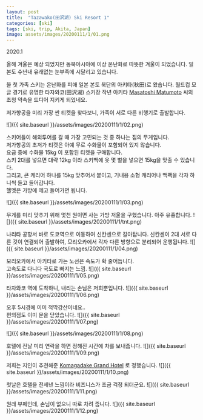 ```yaml
---
layout: post
title:  "Tazawako(田沢湖) Ski Resort 1"
categories: [ski]
tags: [ski, trip, Akita, Japan]
image: assets/images/20200111/1/01.png
---
```


2020.1 

올해 겨울은 예상 되었지만 동북아시아에 이상 온난화로 따뜻한 겨울이 되었습니다.
일본도 수년내 유래없는 눈부족에 시달리고 있습니다.

올 첫 가족 스키는 온난화를 피애 일본 본토 북단의 아키타(秋田)로 왔습니다.
월드컵 모글 경기로 유명한 타자와코(田沢湖) 스키장
작년 아키타 [Masatoshi Matumoto][masatoshi] 씨의 초청 약속을 드디어 지키게 되었네요.

저가향공을 미리 가장 싼 티켓을 찾다보니, 가족이 서로 다른 비행기로 출발합니다.

![]({{ site.baseurl }}/assets/images/20200111/1/02.png)

스키어들이 해외투어를 갈 때 가장 고민되는 것 중 하나는 짐의 무게입니다.  
저가항공의 초저가 티켓은 아예 무료 수화물이 포함되어 있지 않습니다.  
요금 중에 수화물 15kg 이 포함된 티켓을 구매합니다.   
스키 2대를 넣으면 대략 12kg 이라 스키백에 옷 몇 벌을 넣으면 15kg을 맞출 수 있습니다.  
그리고, 큰 케리어 하나를 15kg 맞추어서 붙이고, 기내용 소형 캐리어나 백팩을 각자 하니씩 들고 들어갑니다.   
헬멧은 가방에 메고 들어가면 됩니다.

![]({{ site.baseurl }}/assets/images/20200111/1/03.png)

무게를 미리 맞추기 위해 몇천 원이면 사는 가방 저울을 구했습니다.
아주 유횽합니다.
![]({{ site.baseurl }}/assets/images/20200111/1/tnt.png)  


나리타 공항서 바로 도쿄역으로 이동하여 신칸센으로 갈아탑니다.
신칸센이 2대 서로 다른 것이 연결되어 출발하여, 모리오카에서 각자 다른 방향으로 분리되어 운행됩니다.
![]({{ site.baseurl }}/assets/images/20200111/1/04.png)

모리오카에서 아키타로 가는 노선은 속도가 확 줄어듭니다.  
고속도로 다니다 국도로 빠지는 느낌.
![]({{ site.baseurl }}/assets/images/20200111/1/05.png)

타자와코 역에 도착하니, 내리는 손님은 저희뿐입니다.
![]({{ site.baseurl }}/assets/images/20200111/1/06.png)

오후 5시경에 이미 적막강산이네요..  
편의점도 이미 문을 닫았습니다.
![]({{ site.baseurl }}/assets/images/20200111/1/07.png)

![]({{ site.baseurl }}/assets/images/20200111/1/08.png)

호텔에 전날 미리 연락을 하면 정해진 시간에 차를 보내줍니다.
![]({{ site.baseurl }}/assets/images/20200111/1/09.png)

저희는 지인이 추천해준 [Komagadake Grand Hotel][komagadake] 로 정했습니다.
![]({{ site.baseurl }}/assets/images/20200111/1/10.png)

첫날은 호텔을 전세낸 느낌이라 비즈니스가 조금 걱정 되더군요.
![]({{ site.baseurl }}/assets/images/20200111/1/11.png)

원래 부페인데, 손님이 없으니 따로 차려 줍니다.
![]({{ site.baseurl }}/assets/images/20200111/1/12.png)

[masatoshi]:  https://www.facebook.com/profile.php?id=100007823202342

[komagadake]:  http://sanrok-komagatake.com/en/